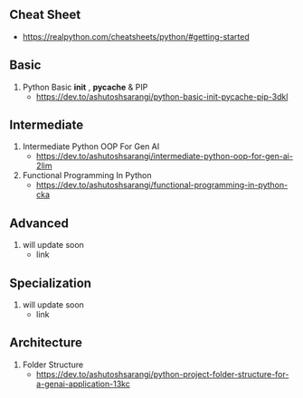 ## Cheat Sheet
   - https://realpython.com/cheatsheets/python/#getting-started

## Basic
    
   1. Python Basic __init__ , __pycache__ & PIP
       - https://dev.to/ashutoshsarangi/python-basic-init-pycache-pip-3dkl

## Intermediate
    
   1. Intermediate Python OOP For Gen AI
       - https://dev.to/ashutoshsarangi/intermediate-python-oop-for-gen-ai-2lim
   2. Functional Programming In Python
      - https://dev.to/ashutoshsarangi/functional-programming-in-python-cka

## Advanced
    
   1. will update soon 
       - link

## Specialization
    
   1. will update soon 
       - link
       
## Architecture

   1. Folder Structure
      - https://dev.to/ashutoshsarangi/python-project-folder-structure-for-a-genai-application-13kc

